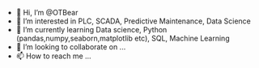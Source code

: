 - 👋 Hi, I’m @OTBear
- 👀 I’m interested in PLC, SCADA, Predictive Maintenance, Data Science
- 🌱 I’m currently learning Data science, Python (pandas,numpy,seaborn,matplotlib etc), SQL, Machine Learning
- 💞️ I’m looking to collaborate on ...
- 📫 How to reach me ...

<!---
OTBear/OTBear is a ✨ special ✨ repository because its `README.md` (this file) appears on your GitHub profile.
You can click the Preview link to take a look at your changes.
--->
